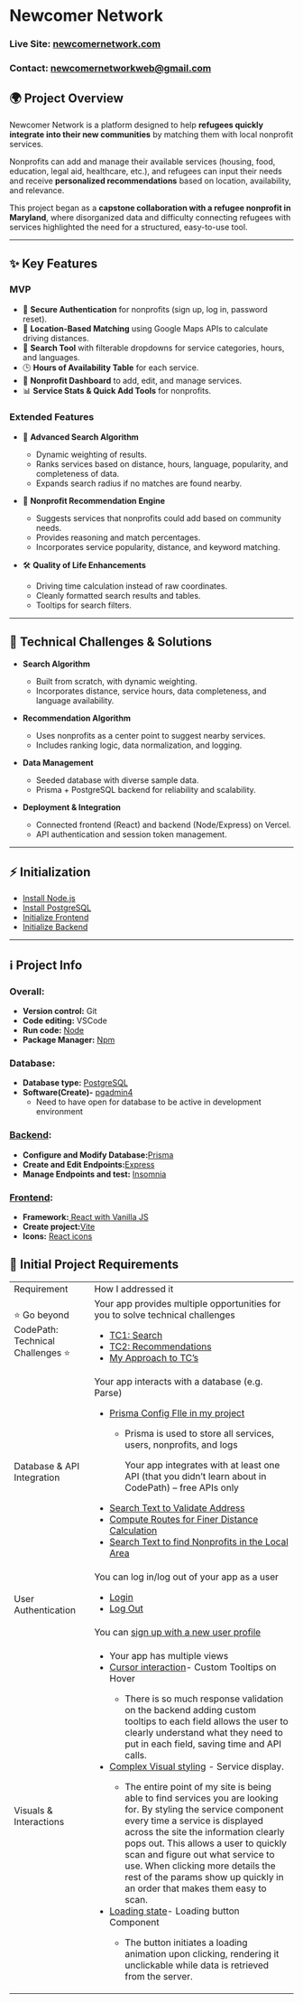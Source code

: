 # Newcomer Network

### Live Site: [newcomernetwork.com](http://newcomernetwork.com/)

### Contact: newcomernetworkweb@gmail.com

## 🌍 Project Overview

Newcomer Network is a platform designed to help **refugees quickly integrate into their new communities** by matching them with local nonprofit services.

Nonprofits can add and manage their available services (housing, food, education, legal aid, healthcare, etc.), and refugees can input their needs and receive **personalized recommendations** based on location, availability, and relevance.

This project began as a **capstone collaboration with a refugee nonprofit in Maryland**, where disorganized data and difficulty connecting refugees with services highlighted the need for a structured, easy-to-use tool.

---

## ✨ Key Features

### MVP

- 🔑 **Secure Authentication** for nonprofits (sign up, log in, password reset).
- 📍 **Location-Based Matching** using Google Maps APIs to calculate driving distances.
- 🔎 **Search Tool** with filterable dropdowns for service categories, hours, and languages.
- 🕒 **Hours of Availability Table** for each service.
- 🏢 **Nonprofit Dashboard** to add, edit, and manage services.
- 📊 **Service Stats & Quick Add Tools** for nonprofits.

### Extended Features

- 📌 **Advanced Search Algorithm**

  - Dynamic weighting of results.
  - Ranks services based on distance, hours, language, popularity, and completeness of data.
  - Expands search radius if no matches are found nearby.

- 🤝 **Nonprofit Recommendation Engine**

  - Suggests services that nonprofits could add based on community needs.
  - Provides reasoning and match percentages.
  - Incorporates service popularity, distance, and keyword matching.

- 🛠️ **Quality of Life Enhancements**
  - Driving time calculation instead of raw coordinates.
  - Cleanly formatted search results and tables.
  - Tooltips for search filters.

---

## 🧩 Technical Challenges & Solutions

- **Search Algorithm**

  - Built from scratch, with dynamic weighting.
  - Incorporates distance, service hours, data completeness, and language availability.

- **Recommendation Algorithm**

  - Uses nonprofits as a center point to suggest nearby services.
  - Includes ranking logic, data normalization, and logging.

- **Data Management**

  - Seeded database with diverse sample data.
  - Prisma + PostgreSQL backend for reliability and scalability.

- **Deployment & Integration**
  - Connected frontend (React) and backend (Node/Express) on Vercel.
  - API authentication and session token management.

---

## ⚡ Initialization

- [Install Node.js](https://nodejs.org/en/download/)
- [Install PostgreSQL](https://www.postgresql.org/download/)
- [Initialize Frontend](./backend/)
- [Initialize Backend](./frontend/)

---

## ℹ️ Project Info

### Overall:

- **Version control:** Git
- **Code editing:** VSCode
- **Run code:** [Node](https://nodejs.org/docs/latest/api/)
- **Package Manager:** [Npm](https://docs.npmjs.com/)

### Database:

- **Database type:** [PostgreSQL](https://www.postgresql.org/docs/)
- **Software(Create)-** [pgadmin4](https://www.pgadmin.org/docs/pgadmin4/latest/index.html)
  - Need to have open for database to be active in development environment

### [Backend](./backend/):

- **Configure and Modify Database:**[Prisma](https://www.prisma.io/docs)
- **Create and Edit Endpoints:**[Express ](https://expressjs.com/)
- **Manage Endpoints and test:** [Insomnia](https://docs.insomnia.rest/)

### [Frontend](./frontend/):

- **Framework:**[ React with Vanilla JS](https://react.dev/index)
- **Create project:**[Vite](https://vite.dev/guide/why)
- **Icons:** [React icons](https://react-icons.github.io/react-icons/)

## 📝 Initial Project Requirements

<table>
  <tr>
   <td>Requirement
   </td>
   <td>How I addressed it
   </td>
  </tr>
  <tr>
   <td>⭐ Go beyond CodePath: Technical Challenges ⭐
   </td>
   <td>Your app provides multiple opportunities for you to solve technical challenges
   <ul>

   <li><a href="https://github.com/JackCampbell5/strong-start/blob/main/backend/utils/search/search-services.js">TC1: Search</a></li>

   <li><a href="https://github.com/JackCampbell5/strong-start/blob/main/backend/utils/recs/rec-services.js">TC2: Recommendations </a></li>

   <li><a href="https://docs.google.com/document/u/0/d/1hU_jAHVHUc9K7xqLxh4dRtvjB1Ym6WfL6J6gGTP-HHc/edit">My Approach to TC’s </a></li>
   </ul>
   </td>
  </tr>
  <tr>
   <td> Database & API Integration
   </td>
   <td>Your app interacts with a database (e.g. Parse)
   <ul>

   <li><a href="https://github.com/JackCampbell5/strong-start/blob/main/backend/prisma/schema.prisma">Prisma Config FIle in my project</a></li>
   <ul>

   <li>Prisma is used to store all services, users, nonprofits, and logs

   <p>
   Your app integrates with at least one API (that you didn’t learn about in CodePath) – free APIs only</li>
   </ul>

   <li><a href="https://github.com/JackCampbell5/strong-start/blob/1a1aca32c5ee789f452269403e08e1464384bdd2/backend/utils/search/address-utils.js#L18-L49">Search Text to Validate Address </a></li>

   <li><a href="https://github.com/JackCampbell5/strong-start/blob/1a1aca32c5ee789f452269403e08e1464384bdd2/backend/utils/search/direction-utils.js#L11-L43">Compute Routes for Finer Distance Calculation </a></li>

   <li><a href="https://github.com/JackCampbell5/strong-start/blob/1a1aca32c5ee789f452269403e08e1464384bdd2/backend/utils/recs/services-nearby.js#L34-L65">Search Text to find Nonprofits in the Local Area</a></li>
   </ul>
      </td>
   </tr>
   <tr>
      <td rowspan="2" > User Authentication
      </td>
      <td>You can log in/log out of your app as a user
   <ul>

   <li><a href="https://github.com/JackCampbell5/strong-start/blob/main/frontend/src/components/Login/Login.jsx">Login</a></li>

   <li><a href="https://github.com/JackCampbell5/strong-start/blob/1a1aca32c5ee789f452269403e08e1464384bdd2/frontend/src/utils/fetch/nonprofitEmployeeFetchUtils.js#L92-L115">Log Out</a></li>
   </ul>
      </td>
   </tr>
   <tr>
      <td>You can <a href="https://github.com/JackCampbell5/strong-start/blob/main/frontend/src/components/Register/Register.jsx">sign up with a new user profile</a>
      </td>
   </tr>
   <tr>
      <td>Visuals & Interactions
      </td>
      <td>
   <ul>

   <li>Your app has multiple views</li>

   <li><a href="https://github.com/JackCampbell5/strong-start/pull/37">Cursor interaction</a>- Custom Tooltips on Hover</li>
   <ul>

   <li>There is so much response validation on the backend adding custom tooltips to each field allows the user to clearly understand what they need to put in each field, saving time and API calls. </li>
   </ul>

   <li><a href="https://docs.google.com/document/d/1KDZQsxmDd9B77iZajkruIK40iAgcZlKTEbLR7kCnqL0/edit#heading=h.lnm34a8w3ois">Complex Visual styling</a> - Service display. </li>
   <ul>

   <li>The entire point of my site is being able to find services you are looking for. By styling the service component every time a service is displayed across the site the information clearly pops out. This allows a user to quickly scan and figure out what service to use. When clicking more details the rest of the params show up quickly in an order that makes them easy to scan. </li>
   </ul>

   <li><a href="https://docs.google.com/document/d/1KDZQsxmDd9B77iZajkruIK40iAgcZlKTEbLR7kCnqL0/edit#heading=h.39l0ddx9vhdg">Loading state</a>- Loading button Component </li>
   <ul>

   <li>The button initiates a loading animation upon clicking, rendering it unclickable while data is retrieved from the server. </li>
   </ul></li>
   </ul>
      </td>
   </tr>
</table>
